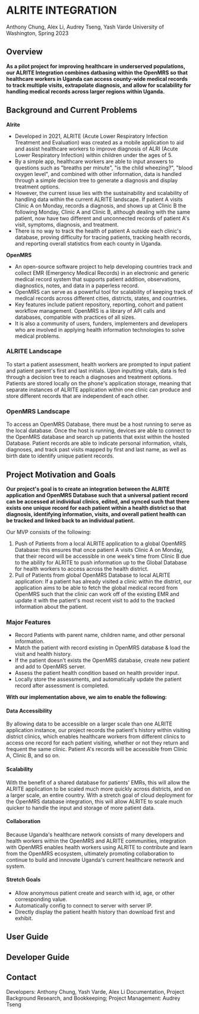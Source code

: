# ALRITE INTEGRATION
Anthony Chung, Alex Li, Audrey Tseng, Yash Varde
University of Washington, Spring 2023

## Overview
**As a pilot project for improving healthcare in underserved populations, our ALRITE Integration combines datbasing within the OpenMRS so that healthcare workers in Uganda can access county-wide medical records to track multiple visits, extrapolate diagnosis, and allow for scalability for handling medical records across larger regions within Uganda.**

## Background and Current Problems
**Alrite**

- Developed in 2021, ALRITE (Acute Lower Respiratory Infection Treatment and Evaluation) was created as a mobile application to aid and assist healthcare workers to improve diagnosis of ALRI (Acute Lower Respiratory Infection) within children under the ages of 5. 
- By a simple app, healthcare workers are able to input answers to questions such as "breaths per minute", "is the child wheezing?", "blood oxygen level", and combined with other information, data is handled through a simple decision tree to generate a diagnosis and display treatment options. 
- However, the current issue lies with the sustainability and scalability of handling data within the current ALRITE landscape. If patient A visits Clinic A on Monday, records a diagnosis, and shows up at Clinic B the following Monday, Clinic A and Clinic B, although dealing with the same patient, now have two different and unconnected records of patient A's visit, symptoms, diagnosis, and treatment. 
- There is no way to track the health of patient A outside each clinic's database, proving difficulty for tracing patients, tracking health records, and reporting overall statistics from each county in Uganda.

**OpenMRS** 

- An open-source software project to help developing countries track and collect EMR (Emergency Medical Records) in an electronic and generic medical record system that supports patient addition, observations, diagnostics, notes, and data in a paperless record. 
- OpenMRS can serve as a powerful tool for scalability of keeping track of medical records across different cities, districts, states, and countries. 
- Key features include patient repository, reporting, cohort and patient workflow management. OpenMRS is a library of API calls and databases, compatible with practices of all sizes. 
- It is also a community of users, funders, implementers and developers who are involved in applying health information technologies to solve medical problems.

### ALRITE Landscape
To start a patient assessment, health workers are prompted to input patient and patient parent's first and last initials. Upon inputting vitals, data is fed through a decision tree to reach a diagnoses and treatment options. Patients are stored locally on the phone's application storage, meaning that separate instances of ALRITE application within one clinic can produce and store different records that are independent of each other.

### OpenMRS Landscape
To access an OpenMRS Database, there must be a host running to serve as the local database. Once the host is running, devices are able to connect to the OpenMRS database and search up patients that exist within the hosted Database. Patient records are able to indicate personal information, vitals, diagnoses, and track past visits mapped by first and last name, as well as birth date to identify unique patient records.

## Project Motivation and Goals
**Our project's goal is to create an integration between the ALRITE application and OpenMRS Database such that a universal patient record can be accessed at individual clinics, edited, and synced such that there exists one unique record for each patient within a health district so that diagnosis, identifying information, visits, and overall patient health can be tracked and linked back to an individual patient.**

Our MVP consists of the following:
1. Push of Patients from a local ALRITE application to a global OpenMRS Database: this ensures that once patient A visits Clinic A on Monday, that their record will be accessible in one week's time from Clinic B due to the ability for ALRITE to push information up to the Global Database for health workers to access across the health district.
2. Pull of Patients from global OpenMRS Database to local ALRITE application: If a patient has already visited a clinic within the district, our application aims to be able to fetch the global medical record from OpenMRS such that the clinic can work off of the existing EMR and update it with the patient's most recent visit to add to the tracked information about the patient.

### Major Features
- Record Patients with parent name, children name, and other personal information.
- Match the patient with record existing in OpenMRS database & load the visit and health history.
- If the patient doesn't exists the OpenMRS database, create new patient and add to OpenMRS server.
- Assess the patient health condition based on health provider input.
- Locally store the assessments, and automatically update the patient record after assessment is completed.

**With our implementation above, we aim to enable the following:**
#### Data Accessibility
By allowing data to be accessible on a larger scale than one ALRITE application instance, our project records the patient's history within visiting district clinics, which enables healthcare workers from different clinics to access one record for each patient visiting, whether or not they return and frequent the same clinic. Patient A's records will be accessible from Clinic A, Clinic B, and so on.
#### Scalability
With the benefit of a shared database for patients' EMRs, this will allow the ALRITE application to be scaled much more quickly across districts, and on a larger scale, an entire country. With a stretch goal of cloud deployment for the OpenMRS database integration, this will allow ALRITE to scale much quicker to handle the input and storage of more patient data.
#### Collaboration
Because Uganda's healthcare network consists of many developers and health workers within the OpenMRS and ALRITE communities, integration with OpenMRS enables health workers using ALRITE to contribute and learn from the OpenMRS ecosystem, ultimately promoting collaboration to continue to build and innovate Uganda's current healthcare network and system.

#### Stretch Goals
- Allow anonymous patient create and search with id, age, or other corresponding value.
- Automatically config to connect to server with server IP.
- Directly display the patient health history than download first and exhibit.

## User Guide

## Developer Guide

## Contact
Developers: Anthony Chung, Yash Varde, Alex Li
Documentation, Project Background Research, and Bookkeeping; Project Management: Audrey Tseng


